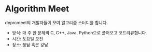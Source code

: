 # Algorithm Meet

depromeet의 개발자들이 모여 알고리즘 스터디를 합니다.

- 방식: 매 주 한 문제씩 C, C++, Java, Python으로 풀어오고 코드리뷰합니다.
- 시간: 토요일 오전
- 장소: 청담 혹은 강남

